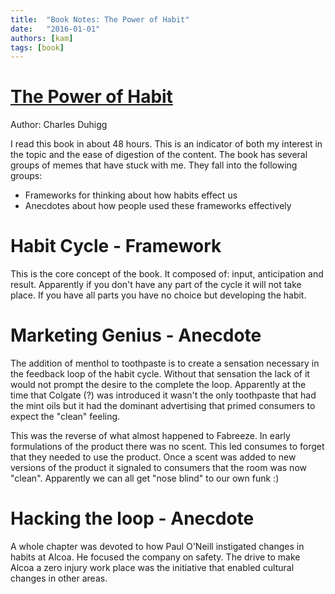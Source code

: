 ```yaml
---
title:  "Book Notes: The Power of Habit"
date:   "2016-01-01"
authors: [kam]
tags: [book]
---
```

# [The Power of Habit][amazon-link]
Author: Charles Duhigg

I read this book in about 48 hours. This is an indicator of both my interest in the topic and the ease of digestion of the content. The book has several groups of memes that have stuck with me. They fall into the following groups:

- Frameworks for thinking about how habits effect us 
- Anecdotes about how people used these frameworks effectively

# Habit Cycle - Framework
This is the core concept of the book. It composed of: input, anticipation and result. Apparently if you don't have any part of the cycle it will not take place. If you have all parts you have no choice but developing the habit.

# Marketing Genius - Anecdote
The addition of menthol to toothpaste is to create a sensation necessary in the feedback loop of the habit cycle. Without that sensation the lack of it would not prompt the desire to the complete the loop. Apparently at the time that Colgate (?) was introduced it wasn't the only toothpaste that had the mint oils but it had the dominant advertising that primed consumers to expect the "clean" feeling.

This was the reverse of what almost happened to Fabreeze. In early formulations of the product there was no scent. This led consumes to forget that they needed to use the product. Once a scent was added to new versions of the product it signaled to consumers that the room was now "clean". Apparently we can all get "nose blind" to our own funk :)

# Hacking the loop - Anecdote
A whole chapter was devoted to how Paul O'Neill instigated changes in habits at Alcoa. He focused the company on safety. The drive to make Alcoa a zero injury work place was the initiative that enabled cultural changes in other areas.


[amazon-link]: http://www.amazon.com/The-Power-Habit-What-Business/dp/081298160X
